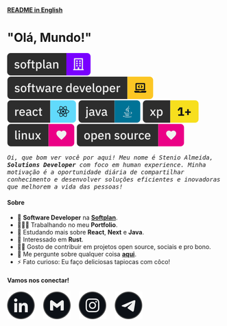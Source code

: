 <p><a href="./README.en.md"><strong>README in English</strong></a></p>

<h1><strong>"Olá, Mundo!"</strong></h1>

<p>
  <img src="./etc/assets/profile-company.svg" alt="Linkedin" /> <img src="./etc/assets/profile-occupation.svg" alt="Linkedin" /> <img src="./etc/assets/profile-react.svg" alt="Linkedin" /> <img src="./etc/assets/profile-java.svg" alt="Linkedin" /> <img src="./etc/assets/profile-xp.svg" alt="Linkedin" /> <img src="./etc/assets/profile-linux.svg" alt="Linkedin" /> <img src="./etc/assets/profile-opensource.svg" alt="Linkedin" />
</p>

<samp><em>Oi, que bom ver você por aqui! Meu nome é Stenio Almeida, **Solutions Developer** com foco em human experience. Minha motivação é a oportunidade diária de compartilhar conhecimento e desenvolver soluções eficientes e inovadoras que melhorem a vida das pessoas!</em></samp>

#### **Sobre**

- 💼 **Software Developer** na [**Softplan**][softplan].
- 👨🏻‍💻 Trabalhando no meu **Portfolio**.
- 🌱 Estudando mais sobre **React**, **Next** e **Java**.
- 🧐 Interessado em **Rust**.
- 🤝🏼 Gosto de contribuir em projetos open source, sociais e pro bono.
- 💬 Me pergunte sobre qualquer coisa [**aqui**][telegram].
- ⚡ Fato curioso: Eu faço deliciosas tapiocas com côco!

#### **Vamos nos conectar!**

[<img src="./etc/assets/social-linkedin.svg" alt="Linkedin" />][linkedin]&nbsp;&nbsp;&nbsp;&nbsp;
[<img src="./etc/assets/social-gmail.svg" alt="Linkedin" />][gmail]&nbsp;&nbsp;&nbsp;&nbsp;
[<img src="./etc/assets/social-instagram.svg" alt="Instagram" />][instagram]&nbsp;&nbsp;&nbsp;&nbsp;
[<img src="./etc/assets/social-telegram.svg" alt="Telegram" />][telegram]

<!-- <a href="./RESUME.md"><h4><strong>Ver perfil completo!</strong></h4></a> -->

<!-- links -->

[linkedin]: https://linkedin.com/in/stenioas/
[instagram]: https://instagram.com/stenioas/
[telegram]: https://t.me/stenioas/
[gmail]: mailto:stenioas@gmail.com
[softplan]: https://softplan.com.br/
[lang-english]: ./README.en.md

